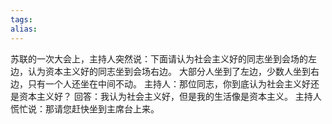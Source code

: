 ```yaml
---
tags: 
alias:
---
```

苏联的⼀次⼤会上，主持⼈突然说：下⾯请认为社会主义好的同志坐到会场的左边，认为资本主义好的同志坐到会场右边。
⼤部分⼈坐到了左边，少数⼈坐到右边，只有⼀个⼈还坐在中间不动。
主持⼈：那位同志，你到底认为社会主义好还是资本主义好？
回答：我认为社会主义好，但是我的⽣活像是资本主义。
主持⼈慌忙说：那请您赶快坐到主席台上来。